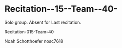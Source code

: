 # Recitation--15--Team--40-

Solo group. Absent for Last recitation.

Recitation-015-Team-40

Noah Schotthoefer nosc7618
